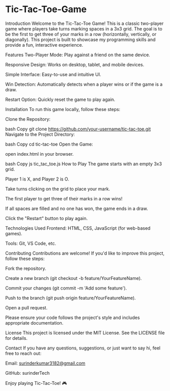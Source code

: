 # Tic-Tac-Toe-Game
Introduction
Welcome to the Tic-Tac-Toe Game! This is a classic two-player game where players take turns marking spaces in a 3x3 grid. The goal is to be the first to get three of your marks in a row (horizontally, vertically, or diagonally). This project is built to showcase my programming skills and provide a fun, interactive experience.

Features
Two-Player Mode: Play against a friend on the same device.

Responsive Design: Works on desktop, tablet, and mobile devices.

Simple Interface: Easy-to-use and intuitive UI.

Win Detection: Automatically detects when a player wins or if the game is a draw.

Restart Option: Quickly reset the game to play again.

Installation
To run this game locally, follow these steps:

Clone the Repository:

bash
Copy
git clone https://github.com/your-username/tic-tac-toe.git
Navigate to the Project Directory:

bash
Copy
cd tic-tac-toe
Open the Game:

 open index.html in your browser.

bash
Copy
js tic_tac_toe.js
How to Play
The game starts with an empty 3x3 grid.

Player 1 is X, and Player 2 is O.

Take turns clicking on the grid to place your mark.

The first player to get three of their marks in a row wins!

If all spaces are filled and no one has won, the game ends in a draw.

Click the "Restart" button to play again.

Technologies Used
Frontend: HTML, CSS, JavaScript (for web-based games).


Tools: Git, VS Code, etc.

Contributing
Contributions are welcome! If you'd like to improve this project, follow these steps:

Fork the repository.

Create a new branch (git checkout -b feature/YourFeatureName).

Commit your changes (git commit -m 'Add some feature').

Push to the branch (git push origin feature/YourFeatureName).

Open a pull request.

Please ensure your code follows the project's style and includes appropriate documentation.

License
This project is licensed under the MIT License. See the LICENSE file for details.

Contact
If you have any questions, suggestions, or just want to say hi, feel free to reach out:

Email: surinderkumar3182@gmail.com

GitHub: surinderTech


Enjoy playing Tic-Tac-Toe! 🎮

